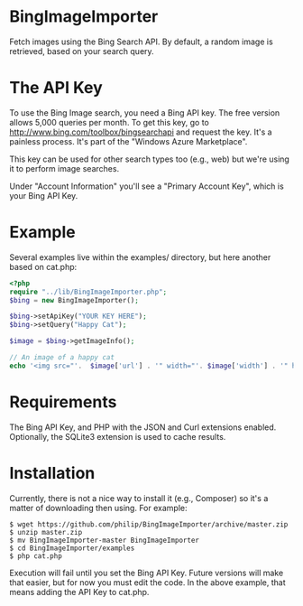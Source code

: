 # BingImageImporter
Fetch images using the Bing Search API. By default, a random image is retrieved, based on your search query. 

# The API Key
To use the Bing Image search, you need a Bing API key. The free version allows 5,000 queries per month. To get this key, go to http://www.bing.com/toolbox/bingsearchapi and request the key. It's a painless process. It's part of the "Windows Azure Marketplace".

This key can be used for other search types too (e.g., web) but we're using it to perform image searches.

Under "Account Information" you'll see a "Primary Account Key", which is your Bing API Key.

# Example
Several examples live within the examples/ directory, but here another based on cat.php:

```php
<?php
require "../lib/BingImageImporter.php";
$bing = new BingImageImporter();

$bing->setApiKey("YOUR KEY HERE");
$bing->setQuery("Happy Cat");

$image = $bing->getImageInfo();

// An image of a happy cat
echo '<img src="'.  $image['url'] . '" width="'. $image['width'] . '" height="'. $image['height'] . '"/>';
```
# Requirements
The Bing API Key, and PHP with the JSON and Curl extensions enabled. Optionally, the SQLite3 extension is used to cache results.

# Installation
Currently, there is not a nice way to install it (e.g., Composer) so it's a matter of downloading then using. For example:
```
$ wget https://github.com/philip/BingImageImporter/archive/master.zip
$ unzip master.zip
$ mv BingImageImporter-master BingImageImporter
$ cd BingImageImporter/examples
$ php cat.php
```
Execution will fail until you set the Bing API Key. Future versions will make that easier, but for now you must edit the code. In the above example, that means adding the API Key to cat.php.
